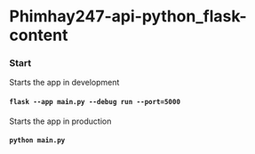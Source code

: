 # Phimhay247-api-python_flask-content


### Start

Starts the app in development 

#### `flask --app main.py --debug run --port=5000`

Starts the app in production

#### `python main.py`

